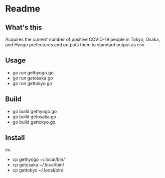 # Readme

## What's this
Acquires the current number of positive COVID-19 people in Tokyo, Osaka, and Hyogo prefectures and outputs them to standard output as csv.

## Usage
* go run gethyogo.go
* go run getosaka.go
* go run gettokyo.go

## Build
* go build gethyogo.go
* go build getosaka.go
* go build gettokyo.go

## Install
ex.
* cp gethyogo ~/.local/bin/
* cp getosaka ~/.local/bin/
* cp gettokyo ~/.local/bin/

